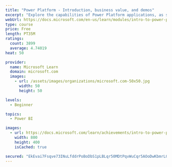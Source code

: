```yaml
---
title: "Power Platform - Introduction, business value, and demos"
excerpt: "Explore the capabilities of Power Platform applications, as seen in demonstrations and customer case studies."
webUrl: https://docs.microsoft.com/en-us/learn/modules/intro-to-power-platform-mba/
type: course
price: Free
length: PT35M
ratings:
  count: 3899
  average: 4.74019
heat: 50

provider:
  name: Microsoft Learn
  domain: microsoft.com
  images:
    - url: /assets/images/organizations/microsoft.com-50x50.jpg
      width: 50
      height: 50

levels:
  - Beginner

topics:
  - Power BI

images:
  - url: https://docs.microsoft.com/learn/achievements/intro-to-power-platform-social.png
    width: 800
    height: 400
    isCached: true

secured: "EkEvai7Fsqve73INuLfddrPoBoDbS1pLBLqr50MDtPqvWuCqr5AOoDwKbmrLGUBpwolV7M9TIeBXLz63IMpJppJtOBezOp98BErtKpsoffX1uKlkgDo45G5ds1Kr4VRIW5/kKisE9dGgq12RFLCCZzi9HB9ScXJLwawPuJfSnBDCLgvw0q6+ctRNAv5gqJ1IUABQIakOvRHiTzLs1+qWUag9B7P88yzN88grS0OIBgPJaSvjXHCkG3FO667JM2V7e+3sD5KXfvKrbqWsqXjQVoGEKiAk6w01sy8WicHXVNaJ1qLwR60sfkJ3d1WcLIcmsoyZLRtD826571uZCeJSKODF0RGf2edL3a+s1AKhxToEmBbRo+SsiTymIEP6XOIFS1LNKYeqjc64UTDMknAR6YcHoghr4KnFseIlYgSqAAI=;ZG5qyptZ/9/fXfveUVjvqQ=="
---
```


